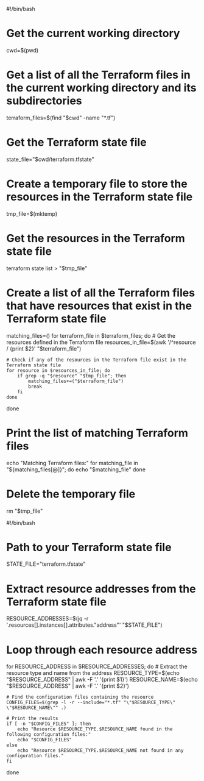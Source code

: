 #!/bin/bash

# Get the current working directory
cwd=$(pwd)

# Get a list of all the Terraform files in the current working directory and its subdirectories
terraform_files=$(find "$cwd" -name "*.tf")

# Get the Terraform state file
state_file="$cwd/terraform.tfstate"

# Create a temporary file to store the resources in the Terraform state file
tmp_file=$(mktemp)

# Get the resources in the Terraform state file
terraform state list > "$tmp_file"

# Create a list of all the Terraform files that have resources that exist in the Terraform state file
matching_files=()
for terraform_file in $terraform_files; do
    # Get the resources defined in the Terraform file
    resources_in_file=$(awk '/^resource / {print $2}' "$terraform_file")

    # Check if any of the resources in the Terraform file exist in the Terraform state file
    for resource in $resources_in_file; do
        if grep -q "$resource" "$tmp_file"; then
            matching_files+=("$terraform_file")
            break
        fi
    done
done

# Print the list of matching Terraform files
echo "Matching Terraform files:"
for matching_file in "${matching_files[@]}"; do
    echo "$matching_file"
done

# Delete the temporary file
rm "$tmp_file"



#!/bin/bash

# Path to your Terraform state file
STATE_FILE="terraform.tfstate"

# Extract resource addresses from the Terraform state file
RESOURCE_ADDRESSES=$(jq -r '.resources[].instances[].attributes."address"' "$STATE_FILE")

# Loop through each resource address
for RESOURCE_ADDRESS in $RESOURCE_ADDRESSES; do
    # Extract the resource type and name from the address
    RESOURCE_TYPE=$(echo "$RESOURCE_ADDRESS" | awk -F '.' '{print $1}')
    RESOURCE_NAME=$(echo "$RESOURCE_ADDRESS" | awk -F '.' '{print $2}')

    # Find the configuration files containing the resource
    CONFIG_FILES=$(grep -l -r --include="*.tf" "\"$RESOURCE_TYPE\" \"$RESOURCE_NAME\"" .)

    # Print the results
    if [ -n "$CONFIG_FILES" ]; then
        echo "Resource $RESOURCE_TYPE.$RESOURCE_NAME found in the following configuration files:"
        echo "$CONFIG_FILES"
    else
        echo "Resource $RESOURCE_TYPE.$RESOURCE_NAME not found in any configuration files."
    fi
done
